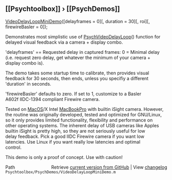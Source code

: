 ## [[Psychtoolbox]] &#8250; [[PsychDemos]]

[VideoDelayLoopMiniDemo](VideoDelayLoopMiniDemo)([delayframes = 0][, duration = 30][, roi][, firewireBasler = 0]);  
  
Demonstrates most simplistic use of [PsychVideoDelayLoop](PsychVideoDelayLoop)() function for  
delayed visual feedback via a camera + display combo.  
  
'delayframes' == Requested delay in captured frames: 0 = Minimal delay  
(i.e. request zero delay, get whatever the minimum of your camera +  
display combo is).  
  
The demo takes some startup time to calibrate, then provides visual  
feedback for 30 seconds, then ends, unless you specifiy a different  
'duration' in seconds.  
  
'firewireBasler' defaults to zero. If set to 1, customize to a Basler  
A602f IIDC-1394 compliant Firewire camera.  
  
Tested on [MacOS](MacOS)/X Intel [MacBookPro](MacBookPro) with builtin iSight camera. However,  
the routine was originally developed, tested and optimized for GNU/Linux,  
so it only provides limited functionality, flexibility and performance on  
other operating systems. The inherent delay of USB cameras like Apples  
builtin iSight is pretty high, so they are not seriously useful for low  
delay feedback. Pick a good IIDC Firewire camera if you want low  
latencies. Use Linux if you want really low latencies and optimal  
control.  
  
This demo is only a proof of concept. Use with caution!  




<div class="code_header" style="text-align:right;">
  <span style="float:left;">Path&nbsp;&nbsp;</span> <span class="counter">Retrieve <a href=
  "https://raw.github.com/Psychtoolbox-3/Psychtoolbox-3/beta/Psychtoolbox/PsychDemos/VideoDelayLoopMiniDemo.m">current version from GitHub</a> | View <a href=
  "https://github.com/Psychtoolbox-3/Psychtoolbox-3/commits/beta/Psychtoolbox/PsychDemos/VideoDelayLoopMiniDemo.m">changelog</a></span>
</div>
<div class="code">
  <code>Psychtoolbox/PsychDemos/VideoDelayLoopMiniDemo.m</code>
</div>

